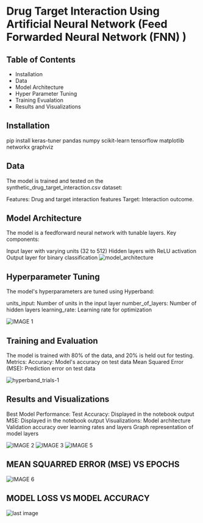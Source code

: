 # Drug Target Interaction Using Artificial Neural Network (Feed Forwarded Neural Network (FNN) )

## Table of Contents
- Installation
- Data
- Model Architecture
- Hyper Parameter Tuning
- Training Evualation
- Results and Visualizations

## Installation
pip install keras-tuner pandas numpy scikit-learn tensorflow matplotlib networkx graphviz

## Data
The model is trained and tested on the synthetic_drug_target_interaction.csv dataset:

Features: Drug and target interaction features
Target: Interaction outcome.

## Model Architecture
The model is a feedforward neural network with tunable layers. Key components:

Input layer with varying units (32 to 512)
Hidden layers with ReLU activation
Output layer for binary classification
![model_architecture](https://github.com/user-attachments/assets/6e8d475b-83b3-4254-9729-87719c0b1357)


## Hyperparameter Tuning
The model's hyperparameters are tuned using Hyperband:

units_input: Number of units in the input layer
number_of_layers: Number of hidden layers
learning_rate: Learning rate for optimization

![IMAGE 1](https://github.com/user-attachments/assets/22f9f08b-c28f-463a-b981-0d43b7880bf1)

## Training and Evaluation
The model is trained with 80% of the data, and 20% is held out for testing.
Metrics:
Accuracy: Model's accuracy on test data
Mean Squared Error (MSE): Prediction error on test data

![hyperband_trials-_1_](https://github.com/user-attachments/assets/397a7d3c-f786-4519-a4dd-3700aafc1578)


## Results and Visualizations
Best Model Performance:
Test Accuracy: Displayed in the notebook output
MSE: Displayed in the notebook output
Visualizations:
Model architecture
Validation accuracy over learning rates and layers
Graph representation of model layers

![IMAGE 2](https://github.com/user-attachments/assets/408df562-df48-48c0-8a2b-1701a0161fe3)
![IMAGE 3](https://github.com/user-attachments/assets/b049b7b3-945c-4290-a4b2-243a9781dd3c)
![IMAGE 5](https://github.com/user-attachments/assets/cc9790f1-0436-40ab-9e50-1a92e730493a)
## MEAN SQUARRED ERROR (MSE) VS EPOCHS
![IMAGE 6](https://github.com/user-attachments/assets/400b9910-8217-4c51-a1df-72d9d3ff66a1)
## MODEL LOSS VS MODEL ACCURACY
![last image](https://github.com/user-attachments/assets/81c19aaf-fb17-4b09-9069-3d80c6e26a97)
